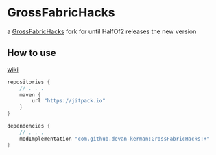 # GrossFabricHacks
a [GrossFabricHacks](https://github.com/Devan-Kerman/GrossFabricHacks) fork for until HalfOf2 releases the new version

How to use
---
[wiki](https://github.com/Devan-Kerman/GrossFabricHacks/wiki)

```groovy
repositories {
    // . . .
	maven {
		url "https://jitpack.io"
	}
}

dependencies {
    // . . .
    modImplementation "com.github.devan-kerman:GrossFabricHacks:+"
}
```
